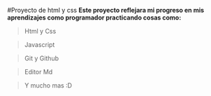 #Proyecto de html y css
**Este proyecto reflejara mi progreso en mis aprendizajes como programador practicando cosas como:**
> Html y Css

> Javascript

> Git y Github

> Editor Md

>Y mucho mas :D